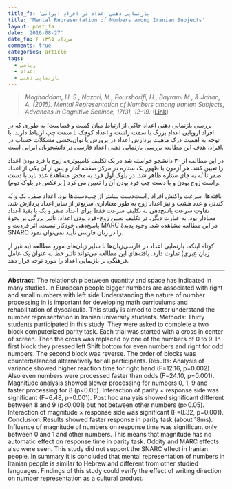 ```yaml
---
title_fa: 'بازنمایی ذهنیِ اعداد در افرادِ ایرانی'
title: 'Mental Representation of Numbers among Iranian Subjects'
layout: post_fa
date: '2016-08-27'
date_fa: ۶ مرداد ۱۳۹۵
comments: true
categories: article
tags:
  - ریاضی
  - اعداد
  - بازنمایی ذهنی
---
```



<blockquote style="direction:ltr">
<i>Moghaddam, H. S., Nazari, M., Poursharifi, H., Bayrami M., & Jahan, A. (2015). Mental Representation of Numbers among Iranian Subjects, Advances in Cognitive Sceince, 17(3), 12-19.</i> (<a href="http://www.iricss.org/fa/Publications/QuarterlyJournal/1394/Fall/02.pdf">Link</a>)
</blockquote>

بررسی بازنمایی ذهنی اعداد حاکی از ارتباط میان کمیت و فضاست؛ به طوری که در افراد اروپایی اعدادِ بزرگ با سمت راست و اعداد کوچک با سمت چپ ارتباط دارند. با توجه به اهمیت درک ماهیت پردازش اعداد در پرورش یا توان‌بخشی مشکلاتِ حساب در افراد، هدف این مطالعه بررسی بازنمایی ذهنی اعداد فارسی در دانشجویان ایرانی است.

<!--more-->

در این مطالعه از ۳۰ دانشجو خواسته شد در یک تکلیف کامپیوتری، زوج یا فرد بودن اعداد را تعیین کنند. هر آزمون با ظهور یک ستاره در مرکز صفحه آغاز و پس از آن یکی از اعداد صفر تا نُه به جای ستاره ظاهر شد. در بلوک اول فرد به محض مشاهدهٔ عدد باید با دست راست زوج بودن و با دست چپ فرد بودن آن را تعیین می کرد ( برعکس در بلوک دوم).

یافته‌ها: سرعت واکنش افراد راست‌دست بیشتر از چپ‌دست‌ها بود. اعداد صفر، یک و نُه کندتر، و عدد هشت و نیز اعداد زوج به طور معناداری سریع‌تر از سایر اعداد پردازش شد. تفاوتِ سرعت پاسخ‌دهی به تکلیفِ سرعت فقط برای اعداد صفر و یک با بقیهٔ اعداد معنادار بود. به عبارت دیگر، در تکلیف تعیین زوج-فرد بودن اعداد، تاثیر بزرگی بر نحوهٔ پاسخ‌دهی خودکار نیست. اثر
فردیت و MARC در این مطالعه مشاهده شد. وجود پدیدهٔ SNARC را در زبان فارسی تأیید نمی‌توان نمود.

کوتاه اینکه، بازنمایی اعداد در فارسی‌زبان‌ها با سایر زبان‌های موردِ مطالعه (به غیر از زبان عِبری) تفاوت دارد. یافته‌های این مطالعه می‌تواند تاثیر خط به عنوان یک عامل فرهنگی بر بازنمایی اعداد را مورد توجه قرار دهد.

---

<div style="direction:ltr">
<strong>Abstract</strong>: The relationship between quantity and space has indicated in many studies. In European people bigger numbers are associated with right and small numbers with left side Understanding the nature of number processing in is important for developing math curriculums and rehabilitation of dyscalculia. This study is aimed to better understand the number representation in Iranian university students. Methods: Thirty students participated in this study. They were asked to complete a two block computerized parity task. Each trial was started with a cross in center of screen. Then the cross was replaced by one of the numbers of 0 to 9. In first block they pressed left Shift bottom for even numbers and right for odd numbers. The second block was reverse. The order of blocks was counterbalanced alternatively for all participants. Results: Analysis of variance showed higher reaction time for right hand (F=12.16, p=0.002). Also even
numbers were processed faster than odds (F=24.10, p=0.001). Magnitude analysis showed slower processing for numbers 0, 1, 9 and faster processing for 8 (p<0.05). Interaction of parity × response side was significant (F=6.48, p=0.001). Post hoc analysis showed significant different between 8 and 9 (p<0.001) but not between other numbers (p>0.05). Interaction of magnitude × response side was significant (F=8.32, p=0.001). Conclusion: Results showed faster response in parity task (about 18ms). Influence of magnitude of numbers on response time was significant only between 0 and 1 and other numbers. This means that magnitude has no automatic effect on response time in parity task. Oddity and MARC effects also were seen. This study did not support the SNARC effect in Iranian people. In summary it is concluded that mental representation of numbers in Iranian people is similar to Hebrew and different from other studied languages. Findings of this study could verify the effect of writing direction on number representation as a cultural product.

</div> <!-- /.ltr -->
